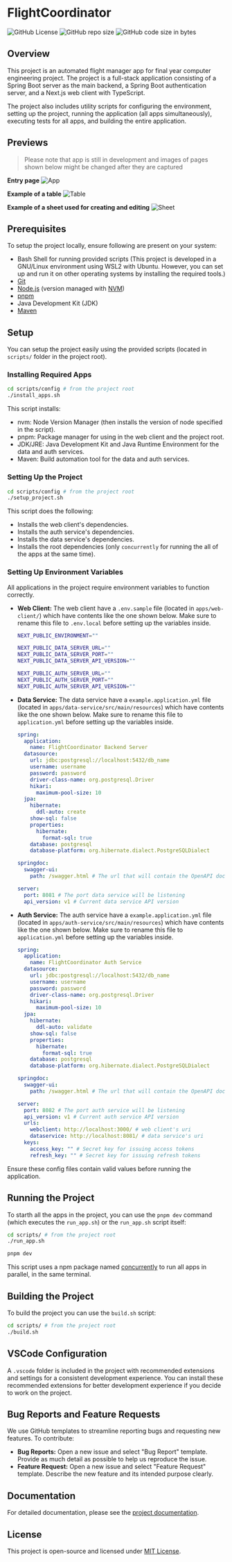 # FlightCoordinator

![GitHub License](https://img.shields.io/github/license/FlightCoordinator/FlightCoordinator)
![GitHub repo size](https://img.shields.io/github/repo-size/FlightCoordinator/FlightCoordinator)
![GitHub code size in bytes](https://img.shields.io/github/languages/code-size/FlightCoordinator/FlightCoordinator)

## Overview

This project is an automated flight manager app for final year computer engineering project. The project is a full-stack application consisting of a Spring Boot server as the main backend, a Spring Boot authentication server, and a Next.js web client with TypeScript.

The project also includes utility scripts for configuring the environment, setting up the project, running the application (all apps simultaneously), executing tests for all apps, and building the entire application.

## Previews

> Please note that app is still in development and images of pages shown below might be changed after they are captured

**Entry page**
![App](/previews/app.png)

**Example of a table**
![Table](/previews/table.png)

**Example of a sheet used for creating and editing**
![Sheet](/previews/sheet.png)

## Prerequisites

To setup the project locally, ensure following are present on your system:

- Bash Shell for running provided scripts (This project is developed in a GNU/Linux environment using WSL2 with Ubuntu. However, you can set up and run it on other operating systems by installing the required tools.)
- [Git](https://git-scm.com/)
- [Node.js](https://nodejs.org/en) (version managed with [NVM](https://github.com/nvm-sh/nvm))
- [pnpm](https://pnpm.io/)
- Java Development Kit (JDK)
- [Maven](https://maven.apache.org/)

## Setup

You can setup the project easily using the provided scripts (located in `scripts/` folder in the project root).

### Installing Required Apps

```bash
cd scripts/config # from the project root
./install_apps.sh
```

This script installs:

- nvm: Node Version Manager (then installs the version of node specified in the script).
- pnpm: Package manager for using in the web client and the project root.
- JDK/JRE: Java Development Kit and Java Runtime Environment for the data and auth services.
- Maven: Build automation tool for the data and auth services.

### Setting Up the Project

```bash
cd scripts/config # from the project root
./setup_project.sh
```

This script does the following:

- Installs the web client's dependencies.
- Installs the auth service's dependencies.
- Installs the data service's dependencies.
- Installs the root dependencies (only `concurrently` for running the all of the apps at the same time).

### Setting Up Environment Variables

All applications in the project require environment variables to function correctly.

- **Web Client:** The web client have a `.env.sample` file (located in `apps/web-client/`) which have contents like the one shown below. Make sure to rename this file to `.env.local` before setting up the variables inside.

  ```bash
  NEXT_PUBLIC_ENVIRONMENT=""

  NEXT_PUBLIC_DATA_SERVER_URL=""
  NEXT_PUBLIC_DATA_SERVER_PORT=""
  NEXT_PUBLIC_DATA_SERVER_API_VERSION=""

  NEXT_PUBLIC_AUTH_SERVER_URL=""
  NEXT_PUBLIC_AUTH_SERVER_PORT=""
  NEXT_PUBLIC_AUTH_SERVER_API_VERSION=""
  ```

- **Data Service:** The data service have a `example.application.yml` file (located in `apps/data-service/src/main/resources`) which have contents like the one shown below. Make sure to rename this file to `application.yml` before setting up the variables inside.

  ```yml
  spring:
    application:
      name: FlightCoordinator Backend Server
    datasource:
      url: jdbc:postgresql://localhost:5432/db_name
      username: username
      password: password
      driver-class-name: org.postgresql.Driver
      hikari:
        maximum-pool-size: 10
    jpa:
      hibernate:
        ddl-auto: create
      show-sql: false
      properties:
        hibernate:
          format-sql: true
      database: postgresql
      database-platform: org.hibernate.dialect.PostgreSQLDialect

  springdoc:
    swagger-ui:
      path: /swagger.html # The url that will contain the OpenAPI docs

  server:
    port: 8081 # The port data service will be listening
    api_version: v1 # Current data service API version
  ```

- **Auth Service:** The auth service have a `example.application.yml` file (located in `apps/auth-service/src/main/resources`) which have contents like the one shown below. Make sure to rename this file to `application.yml` before setting up the variables inside.

  ```yml
  spring:
    application:
      name: FlightCoordinator Auth Service
    datasource:
      url: jdbc:postgresql://localhost:5432/db_name
      username: username
      password: password
      driver-class-name: org.postgresql.Driver
      hikari:
        maximum-pool-size: 10
    jpa:
      hibernate:
        ddl-auto: validate
      show-sql: false
      properties:
        hibernate:
          format-sql: true
      database: postgresql
      database-platform: org.hibernate.dialect.PostgreSQLDialect

  springdoc:
    swagger-ui:
      path: /swagger.html # The url that will contain the OpenAPI docs

  server:
    port: 8082 # The port auth service will be listening
    api_version: v1 # Current auth service API version
    urls:
      webclient: http://localhost:3000/ # web client's uri
      dataservice: http://localhost:8081/ # data service's uri
    keys:
      access_key: "" # Secret key for issuing access tokens
      refresh_key: "" # Secret key for issuing refresh tokens
  ```

Ensure these config files contain valid values before running the application.

## Running the Project

To starth all the apps in the project, you can use the `pnpm dev` command (which executes the `run_app.sh`) or the `run_app.sh` script itself:

```bash
cd scripts/ # from the project root
./run_app.sh
```

```bash
pnpm dev
```

This script uses a npm package named [concurrently](https://www.npmjs.com/package/concurrently) to run all apps in parallel, in the same terminal.

## Building the Project

To build the project you can use the `build.sh` script:

```bash
cd scripts/ # from the project root
./build.sh
```

## VSCode Configuration

A `.vscode` folder is included in the project with recommended extensions and settings for a consistent development experience. You can install these recommended extensions for better development experience if you decide to work on the project.

## Bug Reports and Feature Requests

We use GitHub templates to streamline reporting bugs and requesting new features. To contribute:

- **Bug Reports:** Open a new issue and select "Bug Report" template. Provide as much detail as possible to help us reproduce the issue.
- **Feature Request:** Open a new issue and select "Feature Request" template. Describe the new feature and its intended purpose clearly.

## Documentation

For detailed documentation, please see the [project documentation](https://github.com/FlightCoordinator/Documentation).

## License

This project is open-source and licensed under [MIT License](https://github.com/FlightCoordinator/FlightCoordinator/blob/main/LICENSE).
